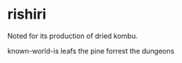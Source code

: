 # rishiri
Noted for its production of dried kombu.

known-world-is
 leafs
 the pine forrest
 the dungeons
